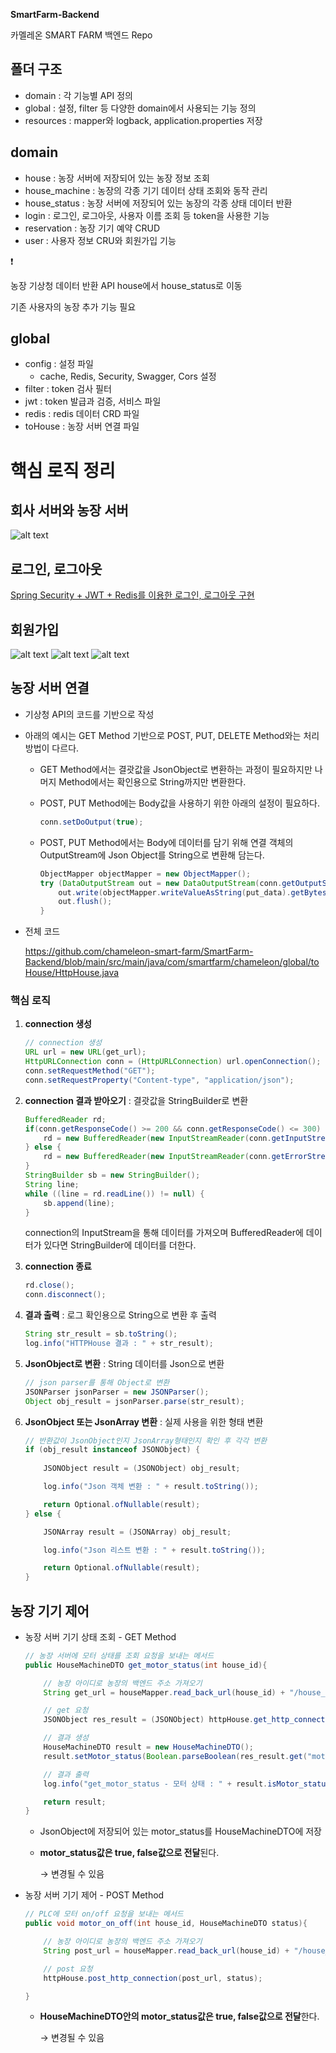 **SmartFarm-Backend**

카멜레온 SMART FARM 백엔드 Repo

## **폴더 구조**

- domain : 각 기능별 API 정의
- global : 설정, filter 등 다양한 domain에서 사용되는 기능 정의
- resources : mapper와 logback, application.properties 저장

## **domain**

- house : 농장 서버에 저장되어 있는 농장 정보 조회
- house_machine : 농장의 각종 기기 데이터 상태 조회와 동작 관리
- house_status : 농장 서버에 저장되어 있는 농장의 각종 상태 데이터 반환
- login : 로그인, 로그아웃, 사용자 이름 조회 등 token을 사용한 기능
- reservation : 농장 기기 예약 CRUD
- user : 사용자 정보 CRU와 회원가입 기능

<aside>
❗

농장 기상청 데이터 반환 API house에서 house_status로 이동

기존 사용자의 농장 추가 기능 필요

</aside>

## global

- config : 설정 파일
    - cache, Redis, Security, Swagger, Cors 설정
- filter : token 검사 필터
- jwt : token 발급과 검증, 서비스 파일
- redis : redis 데이터 CRD 파일
- toHouse : 농장 서버 연결 파일



# 핵심 로직 정리

## 회사 서버와 농장 서버

![alt text](/image/image.png)

## 로그인, 로그아웃

[Spring Security + JWT + Redis를 이용한 로그인, 로그아웃 구현](https://www.notion.so/Spring-Security-JWT-Redis-1b5ba818a2ee808db97fd8a6354bafa3?pvs=21) 

## 회원가입

![alt text](/image/image-1.png)
![alt text](/image/image-2.png)
![alt text](/image/image-3.png)

## 농장 서버 연결

- 기상청 API의 코드를 기반으로 작성
- 아래의 예시는 GET Method 기반으로 POST, PUT, DELETE Method와는 처리 방법이 다르다.
    - GET Method에서는 결괏값을 JsonObject로 변환하는 과정이 필요하지만 나머지 Method에서는 확인용으로 String까지만 변환한다.
    - POST, PUT Method에는 Body값을 사용하기 위한 아래의 설정이 필요하다.
        
        ```java
        conn.setDoOutput(true);
        ```
        
    - POST, PUT Method에서는 Body에 데이터를 담기 위해 연결 객체의 OutputStream에 Json Object를 String으로 변환해 담는다.
        
        ```java
        ObjectMapper objectMapper = new ObjectMapper();
        try (DataOutputStream out = new DataOutputStream(conn.getOutputStream())) {
            out.write(objectMapper.writeValueAsString(put_data).getBytes("UTF-8"));
            out.flush();
        }
        ```
        
- 전체 코드
    
    https://github.com/chameleon-smart-farm/SmartFarm-Backend/blob/main/src/main/java/com/smartfarm/chameleon/global/toHouse/HttpHouse.java
    

### 핵심 로직

1. **connection 생성**
    
    ```java
    // connection 생성
    URL url = new URL(get_url);
    HttpURLConnection conn = (HttpURLConnection) url.openConnection();
    conn.setRequestMethod("GET");
    conn.setRequestProperty("Content-type", "application/json");
    ```
    
2. **connection 결과 받아오기** : 결괏값을 StringBuilder로 변환
    
    ```java
    BufferedReader rd;
    if(conn.getResponseCode() >= 200 && conn.getResponseCode() <= 300) {
        rd = new BufferedReader(new InputStreamReader(conn.getInputStream(), "UTF-8"));
    } else {
        rd = new BufferedReader(new InputStreamReader(conn.getErrorStream(), "UTF-8"));
    }
    StringBuilder sb = new StringBuilder();
    String line;
    while ((line = rd.readLine()) != null) {
        sb.append(line);
    }
    ```
    connection의 InputStream을 통해 데이터를 가져오며 BufferedReader에 데이터가 있다면 StringBuilder에 데이터를 더한다.

3. **connection 종료**
    
    ```java
    rd.close();
    conn.disconnect();
    ```
    
4. **결과 출력** : 로그 확인용으로 String으로 변환 후 출력
    
    ```java
    String str_result = sb.toString();
    log.info("HTTPHouse 결과 : " + str_result);
    ```
    
5. **JsonObject로 변환** : String 데이터를 Json으로 변환
    
    ```java
    // json parser를 통해 Object로 변환
    JSONParser jsonParser = new JSONParser();
    Object obj_result = jsonParser.parse(str_result);
    ```
    
6. **JsonObject 또는 JsonArray 변환** : 실제 사용을 위한 형태 변환
    
    ```java
    // 반환값이 JsonObject인지 JsonArray형태인지 확인 후 각각 변환
    if (obj_result instanceof JSONObject) {
        
        JSONObject result = (JSONObject) obj_result;
    
        log.info("Json 객체 변환 : " + result.toString());
    
        return Optional.ofNullable(result);
    } else {
    
        JSONArray result = (JSONArray) obj_result;
    
        log.info("Json 리스트 변환 : " + result.toString());
    
        return Optional.ofNullable(result);
    }
    ```
    

## 농장 기기 제어

- 농장 서버 기기 상태 조회 - GET Method
    
    ```java
    // 농장 서버에 모터 상태를 조회 요청을 보내는 메서드
    public HouseMachineDTO get_motor_status(int house_id){
    
        // 농장 아이디로 농장의 백엔드 주소 가져오기
        String get_url = houseMapper.read_back_url(house_id) + "/house_machine/motor/status";
    
        // get 요청
        JSONObject res_result = (JSONObject) httpHouse.get_http_connection(get_url).get();
    
        // 결과 생성
        HouseMachineDTO result = new HouseMachineDTO();
        result.setMotor_status(Boolean.parseBoolean(res_result.get("motor_status").toString()));
    
        // 결과 출력
        log.info("get_motor_status - 모터 상태 : " + result.isMotor_status());
    
        return result;
    }
    ```
    
    - JsonObject에 저장되어 있는 motor_status를 HouseMachineDTO에 저장
    - **motor_status값은 true, false값으로 전달**된다.
        
        → 변경될 수 있음
        

- 농장 서버 기기 제어 - POST Method
    
    ```java
    // PLC에 모터 on/off 요청을 보내는 메서드
    public void motor_on_off(int house_id, HouseMachineDTO status){
    
        // 농장 아이디로 농장의 백엔드 주소 가져오기
        String post_url = houseMapper.read_back_url(house_id) + "/house_machine/motor/on_off";
    
        // post 요청
        httpHouse.post_http_connection(post_url, status);
    
    }
    ```
    
    - **HouseMachineDTO안의 motor_status값은 true, false값으로 전달**한다.
        
        → 변경될 수 있음